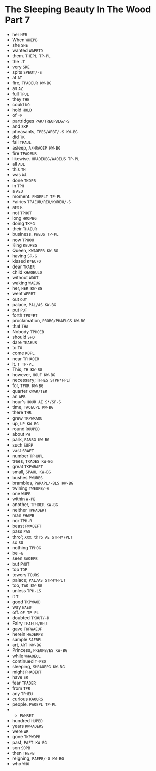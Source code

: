 # The Sleeping Beauty In The Wood Part 7

* her `HER`
* When `WHEPB`
* she `SHE`
* wanted `WAPBTD`
* them. `THEPL TP-PL`
* the `-T`
* very `SRE`
* spits `SPEUT/-S`
* at `AT`
* fire, `TPAOEUR KW-BG`
* as `AZ`
* full `TPUL`
* they `THE`
* could `KO`
* hold `HOLD`
* of `-F`
* partridges `PAR/TREUPBLG/-S`
* and `SKP`
* pheasants, `TPES/APBT/-S KW-BG`
* did `TK`
* fall `TPAUL`
* asleep, `A/HRAOEP KW-BG`
* fire `TPAOEUR`
* likewise. `HRAOEUBG/WAOEUS TP-PL`
* all `AUL`
* this `TH`
* was `WA`
* done `TKOPB`
* in `TPH`
* a `AEU`
* moment. `PHOEPLT TP-PL`
* Fairies `TPAEUR/REU/KWREU/-S`
* are `R`
* not `TPHOT`
* long `HROPBG`
* doing `TK*G`
* their `THAEUR`
* business. `PWEUS TP-PL`
* now `TPHOU`
* King `KEUPBG`
* Queen, `KWAOEPB KW-BG`
* having `SR-G`
* kissed `K*EUFD`
* dear `TKAER`
* child `KHAOEULD`
* without `WOUT`
* waking `WAEUG`
* her, `HER KW-BG`
* went `WEPBT`
* out `OUT`
* palace, `PAL/AS KW-BG`
* put `PUT`
* forth `TPO*RT`
* proclamation, `PROBG/PHAEUGS KW-BG`
* that `THA`
* Nobody `TPHOEB`
* should `SHO`
* dare `TKAEUR`
* to `TO`
* come `KOPL`
* near `TPHAOER`
* it. `T TP-PL`
* This, `TH KW-BG`
* however, `HOUF KW-BG`
* necessary; `TPHES STPH*FPLT`
* for, `TPOR KW-BG`
* quarter `KWAR/TER`
* an `APB`
* hour's `HOUR AE S*/SP-S`
* time, `TAOEUPL KW-BG`
* there `THR`
* grew `TKPWRAOU`
* up, `UP KW-BG`
* round `ROUPBD`
* about `PW`
* park, `PARBG KW-BG`
* such `SUFP`
* vast `SRAFT`
* number `TPHUPL`
* trees, `TRAOES KW-BG`
* great `TKPWRAET`
* small, `SPAUL KW-BG`
* bushes `PWURBS`
* brambles, `PWRAPL/-BLS KW-BG`
* twining `TWEUPB/-G`
* one `WUPB`
* within `W-PB`
* another, `TPHOER KW-BG`
* neither `TPHAOERT`
* man `PHAPB`
* nor `TPH-R`
* beast `PWAOEFT`
* pass `PAS`
* thro'; `XXX thro AE STPH*FPLT`
* so `SO`
* nothing `TPHOG`
* be `-B`
* seen `SAOEPB`
* but `PWUT`
* top `TOP`
* towers `TOURS`
* palace; `PAL/AS STPH*FPLT`
* too, `TAO KW-BG`
* unless `TPH-LS`
* it `T`
* good `TKPWAOD`
* way `WAEU`
* off. `OF TP-PL`
* doubted `TKOUT/-D`
* Fairy `TPAEUR/REU`
* gave `TKPWAEUF`
* herein `HAOERPB`
* sample `SAFRPL`
* art, `ART KW-BG`
* Princess, `PREUPB/ES KW-BG`
* while `WHAOEUL`
* continued `T-PBD`
* sleeping, `SHRAOEPG KW-BG`
* might `PHAOEUT`
* have `SR`
* fear `TPAOER`
* from `TPR`
* any `TPHEU`
* curious `KAOURS`
* people. `PAOEPL TP-PL`
* * `PWHRET`
* hundred `HUPBD`
* years `KWRAOERS`
* were `WR`
* gone `TKPWOPB`
* past, `PAFT KW-BG`
* son `SOPB`
* then `THEPB`
* reigning, `RAEPB/-G KW-BG`
* who `WHO`
